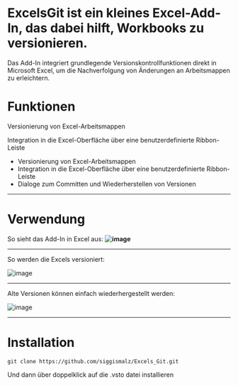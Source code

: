 # ExcelsGit ist ein kleines Excel-Add-In, das dabei hilft, Workbooks zu versionieren. 

Das Add-In integriert grundlegende Versionskontrollfunktionen direkt in Microsoft Excel, um die Nachverfolgung von Änderungen an Arbeitsmappen zu erleichtern.​


# Funktionen
Versionierung von Excel-Arbeitsmappen

Integration in die Excel-Oberfläche über eine benutzerdefinierte Ribbon-Leiste
- Versionierung von Excel-Arbeitsmappen
- Integration in die Excel-Oberfläche über eine benutzerdefinierte Ribbon-Leiste
- Dialoge zum Committen und Wiederherstellen von Versionen
---

# Verwendung

So sieht das Add-In in Excel aus:
**![image](https://github.com/user-attachments/assets/0d3948d6-79b9-4a88-b3be-192a99d44980)**

---

So werden die Excels versioniert:

![image](https://github.com/user-attachments/assets/f64c1944-dc6b-47e7-afe3-a52de53eed57)

---

Alte Versionen können einfach wiederhergestellt werden:

![image](https://github.com/user-attachments/assets/ff7f0323-fcef-40a0-b7e2-f80b1ab5d5d9)

---

# Installation 

```
git clone https://github.com/siggismalz/Excels_Git.git
```

Und dann über doppelklick auf die .vsto datei installieren
